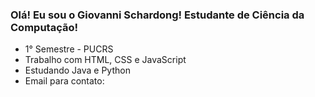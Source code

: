 ### Olá! Eu sou o Giovanni Schardong! Estudante de Ciência da Computação!
- 1° Semestre - PUCRS 
- Trabalho com HTML, CSS e JavaScript
- Estudando Java e Python
- Email para contato: 

<!--
**gioschardong/gioschardong** is a ✨ _special_ ✨ repository because its `README.md` (this file) appears on your GitHub profile.

Here are some ideas to get you started:

- 🔭 I’m currently working on ...
- 🌱 I’m currently learning ...
- 👯 I’m looking to collaborate on ...
- 🤔 I’m looking for help with ...
- 💬 Ask me about ...
- 📫 How to reach me: ...
- 😄 Pronouns: ...
- ⚡ Fun fact: ...
-->
